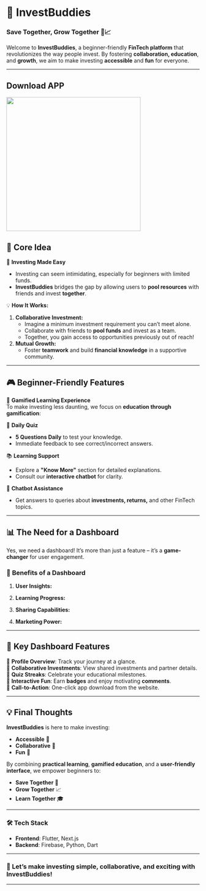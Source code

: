 # 🌟 **InvestBuddies**  
### Save Together, Grow Together 🚀📈

Welcome to **InvestBuddies**, a beginner-friendly **FinTech platform** that revolutionizes the way people invest. By fostering **collaboration, education**, and **growth**, we aim to make investing **accessible** and **fun** for everyone.  

---

## Download APP
<a href="https://github.com/alfiyafatima09/State-NightOwls-/raw/refs/heads/main/app-release.apk">
<img src="https://camo.githubusercontent.com/2b0b605d77141fd0ff5f5aa8159f6121c4d4bd213d5ee2aba1753d678faaf28c/68747470733a2f2f692e6962622e636f2f71306d6463345a2f6765742d69742d6f6e2d6769746875622e706e67" width=350/>
</a>



## 🚀 **Core Idea**  

🎯 **Investing Made Easy**  
- Investing can seem intimidating, especially for beginners with limited funds.  
- **InvestBuddies** bridges the gap by allowing users to **pool resources** with friends and invest **together**.  

💡 **How It Works:**  
1. **Collaborative Investment:**  
   - Imagine a minimum investment requirement you can’t meet alone.  
   - Collaborate with friends to **pool funds** and invest as a team.  
   - Together, you gain access to opportunities previously out of reach!  
2. **Mutual Growth:**  
   - Foster **teamwork** and build **financial knowledge** in a supportive community.  

---

## 🎮 **Beginner-Friendly Features**  

🌟 **Gamified Learning Experience**  
To make investing less daunting, we focus on **education through gamification**:  

📝 **Daily Quiz**  
- **5 Questions Daily** to test your knowledge.  
- Immediate feedback to see correct/incorrect answers.  

📚 **Learning Support**  
- Explore a **"Know More"** section for detailed explanations.  
- Consult our **interactive chatbot** for clarity.  

🤖 **Chatbot Assistance**  
- Get answers to queries about **investments, returns,** and other FinTech topics.  

---

## 📊 **The Need for a Dashboard**  

Yes, we need a dashboard! It’s more than just a feature – it’s a **game-changer** for user engagement.  

### 🌟 **Benefits of a Dashboard**  
1. **User Insights:**  

2. **Learning Progress:**   

3. **Sharing Capabilities:**  

4. **Marketing Power:**   

---

## 🌟 **Key Dashboard Features**  

🔹 **Profile Overview**: Track your journey at a glance.  
🔹 **Collaborative Investments**: View shared investments and partner details.  
🔹 **Quiz Streaks**: Celebrate your educational milestones.  
🔹 **Interactive Fun**: Earn **badges** and enjoy motivating **comments**.  
🔹 **Call-to-Action**: One-click app download from the website.  

---

## 💡 **Final Thoughts**  

**InvestBuddies** is here to make investing:  
- **Accessible** 💼  
- **Collaborative** 🤝  
- **Fun** 🎉  

By combining **practical learning**, **gamified education**, and a **user-friendly interface**, we empower beginners to:  
- **Save Together** 🏦  
- **Grow Together** 📈  
- **Learn Together** 🎓  

---

### 🛠️ **Tech Stack**  
- **Frontend**: Flutter, Next.js
- **Backend**: Firebase, Python, Dart

---



### 🎉 Let’s make investing **simple, collaborative,** and **exciting** with **InvestBuddies**!  

--- 
